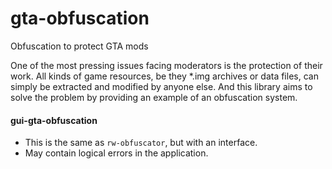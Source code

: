 # gta-obfuscation
Obfuscation to protect GTA mods

One of the most pressing issues facing moderators is the protection of their work. All kinds of game resources, be they *.img archives or data files, can simply be extracted and modified by anyone else. And this library aims to solve the problem by providing an example of an obfuscation system.

#### gui-gta-obfuscation
- This is the same as `rw-obfuscator`, but with an interface.
- May contain logical errors in the application.